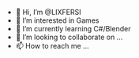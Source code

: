 - 👋 Hi, I’m @LIXFERSI
- 👀 I’m interested in Games
- 🌱 I’m currently learning C#/Blender
- 💞️ I’m looking to collaborate on ...
- 📫 How to reach me ...

<!---
LIXFERSI/LIXFERSI is a ✨ special ✨ repository because its `README.md` (this file) appears on your GitHub profile.
You can click the Preview link to take a look at your changes.
--->
